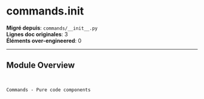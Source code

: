 # commands.__init__

**Migré depuis**: `commands/__init__.py`  
**Lignes doc originales**: 3  
**Éléments over-engineered**: 0  

---

## Module Overview

```text


Commands - Pure code components

```
